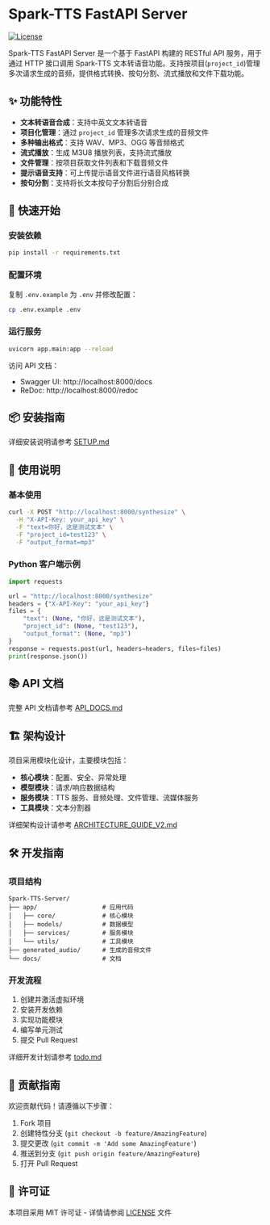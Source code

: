 # Spark-TTS FastAPI Server

[![License](https://img.shields.io/badge/License-MIT-blue.svg)](LICENSE)

Spark-TTS FastAPI Server 是一个基于 FastAPI 构建的 RESTful API 服务，用于通过 HTTP 接口调用 Spark-TTS 文本转语音功能。支持按项目(`project_id`)管理多次请求生成的音频，提供格式转换、按句分割、流式播放和文件下载功能。

## ✨ 功能特性

- **文本转语音合成**：支持中英文文本转语音
- **项目化管理**：通过 `project_id` 管理多次请求生成的音频文件
- **多种输出格式**：支持 WAV、MP3、OGG 等音频格式
- **流式播放**：生成 M3U8 播放列表，支持流式播放
- **文件管理**：按项目获取文件列表和下载音频文件
- **提示语音支持**：可上传提示语音文件进行语音风格转换
- **按句分割**：支持将长文本按句子分割后分别合成

## 🚀 快速开始

### 安装依赖

```bash
pip install -r requirements.txt
```

### 配置环境

复制 `.env.example` 为 `.env` 并修改配置：

```bash
cp .env.example .env
```

### 运行服务

```bash
uvicorn app.main:app --reload
```

访问 API 文档：
- Swagger UI: http://localhost:8000/docs
- ReDoc: http://localhost:8000/redoc

## 📦 安装指南

详细安装说明请参考 [SETUP.md](docs/SETUP.md)

## 🔧 使用说明

### 基本使用

```bash
curl -X POST "http://localhost:8000/synthesize" \
  -H "X-API-Key: your_api_key" \
  -F "text=你好，这是测试文本" \
  -F "project_id=test123" \
  -F "output_format=mp3"
```

### Python 客户端示例

```python
import requests

url = "http://localhost:8000/synthesize"
headers = {"X-API-Key": "your_api_key"}
files = {
    "text": (None, "你好，这是测试文本"),
    "project_id": (None, "test123"),
    "output_format": (None, "mp3")
}
response = requests.post(url, headers=headers, files=files)
print(response.json())
```

## 📚 API 文档

完整 API 文档请参考 [API_DOCS.md](docs/API_DOCS.md)

## 🏗️ 架构设计

项目采用模块化设计，主要模块包括：

- **核心模块**：配置、安全、异常处理
- **模型模块**：请求/响应数据结构
- **服务模块**：TTS 服务、音频处理、文件管理、流媒体服务
- **工具模块**：文本分割器

详细架构设计请参考 [ARCHITECTURE_GUIDE_V2.md](docs/ARCHITECTURE_GUIDE_V2.md)

## 🛠️ 开发指南

### 项目结构

```
Spark-TTS-Server/
├── app/                  # 应用代码
│   ├── core/             # 核心模块
│   ├── models/           # 数据模型
│   ├── services/         # 服务模块
│   └── utils/            # 工具模块
├── generated_audio/      # 生成的音频文件
└── docs/                 # 文档
```

### 开发流程

1. 创建并激活虚拟环境
2. 安装开发依赖
3. 实现功能模块
4. 编写单元测试
5. 提交 Pull Request

详细开发计划请参考 [todo.md](docs/todo.md)

## 🤝 贡献指南

欢迎贡献代码！请遵循以下步骤：

1. Fork 项目
2. 创建特性分支 (`git checkout -b feature/AmazingFeature`)
3. 提交更改 (`git commit -m 'Add some AmazingFeature'`)
4. 推送到分支 (`git push origin feature/AmazingFeature`)
5. 打开 Pull Request

## 📄 许可证

本项目采用 MIT 许可证 - 详情请参阅 [LICENSE](LICENSE) 文件
